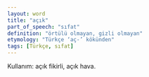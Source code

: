 ```yaml
---
layout: word
title: "açık"
part_of_speech: "sıfat"
definition: "örtülü olmayan, gizli olmayan"
etymology: "Türkçe ‘aç-’ kökünden"
tags: [Türkçe, sıfat]
---
```

Kullanım: açık fikirli, açık hava.
